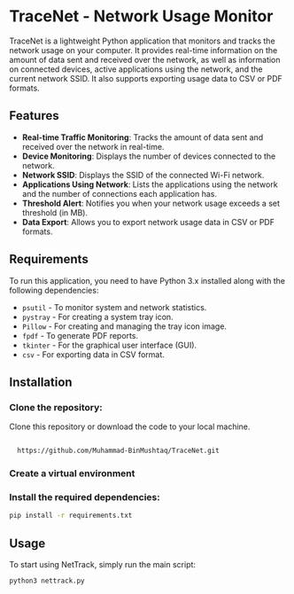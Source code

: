 # TraceNet - Network Usage Monitor

TraceNet is a lightweight Python application that monitors and tracks the network usage on your computer. It provides real-time information on the amount of data sent and received over the network, as well as information on connected devices, active applications using the network, and the current network SSID. It also supports exporting usage data to CSV or PDF formats.

## Features
- **Real-time Traffic Monitoring**: Tracks the amount of data sent and received over the network in real-time.
- **Device Monitoring**: Displays the number of devices connected to the network.
- **Network SSID**: Displays the SSID of the connected Wi-Fi network.
- **Applications Using Network**: Lists the applications using the network and the number of connections each application has.
- **Threshold Alert**: Notifies you when your network usage exceeds a set threshold (in MB).
- **Data Export**: Allows you to export network usage data in CSV or PDF formats.

## Requirements

To run this application, you need to have Python 3.x installed along with the following dependencies:

- `psutil` - To monitor system and network statistics.
- `pystray` - For creating a system tray icon.
- `Pillow` - For creating and managing the tray icon image.
- `fpdf` - To generate PDF reports.
- `tkinter` - For the graphical user interface (GUI).
- `csv` - For exporting data in CSV format.

## Installation

### Clone the repository:

Clone this repository or download the code to your local machine.
```bash

  https://github.com/Muhammad-BinMushtaq/TraceNet.git
```

### Create a virtual environment

### Install the required dependencies:
```bash
pip install -r requirements.txt
```
## Usage

To start using NetTrack, simply run the main script:

```bash
python3 nettrack.py
```

